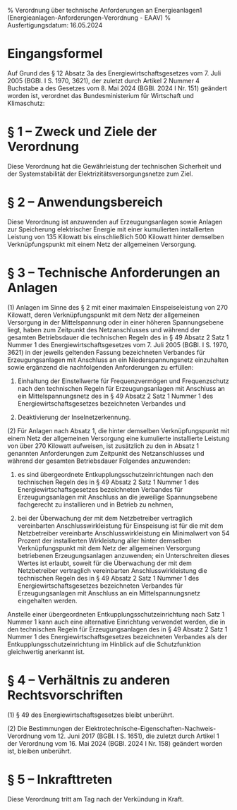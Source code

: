 % Verordnung über technische Anforderungen an Energieanlagen1  (Energieanlagen-Anforderungen-Verordnung - EAAV)
% Ausfertigungsdatum: 16.05.2024
 
# Eingangsformel

Auf Grund des § 12 Absatz 3a des Energiewirtschaftsgesetzes vom 7. Juli 2005 (BGBl. I S. 1970, 3621), der zuletzt durch Artikel 2 Nummer 4 Buchstabe a des Gesetzes vom 8. Mai 2024 (BGBl. 2024 I Nr. 151) geändert worden ist, verordnet das Bundesministerium für Wirtschaft und Klimaschutz:

# § 1 – Zweck und Ziele der Verordnung

Diese Verordnung hat die Gewährleistung der technischen Sicherheit und der Systemstabilität der Elektrizitätsversorgungsnetze zum Ziel.

# § 2 – Anwendungsbereich

Diese Verordnung ist anzuwenden auf Erzeugungsanlagen sowie Anlagen zur Speicherung elektrischer Energie mit einer kumulierten installierten Leistung von 135 Kilowatt bis einschließlich 500 Kilowatt hinter demselben Verknüpfungspunkt mit einem Netz der allgemeinen Versorgung.

# § 3 – Technische Anforderungen an Anlagen

(1) Anlagen im Sinne des § 2 mit einer maximalen Einspeiseleistung von 270 Kilowatt, deren Verknüpfungspunkt mit dem Netz der allgemeinen Versorgung in der Mittelspannung oder in einer höheren Spannungsebene liegt, haben zum Zeitpunkt des Netzanschlusses und während der gesamten Betriebsdauer die technischen Regeln des in § 49 Absatz 2 Satz 1 Nummer 1 des Energiewirtschaftsgesetzes vom 7. Juli 2005 (BGBl. I S. 1970, 3621) in der jeweils geltenden Fassung bezeichneten Verbandes für Erzeugungsanlagen mit Anschluss an ein Niederspannungsnetz einzuhalten sowie ergänzend die nachfolgenden Anforderungen zu erfüllen:

1. Einhaltung der Einstellwerte für Frequenzvermögen und Frequenzschutz nach den technischen Regeln für Erzeugungsanlagen mit Anschluss an ein Mittelspannungsnetz des in § 49 Absatz 2 Satz 1 Nummer 1 des Energiewirtschaftsgesetzes bezeichneten Verbandes und

2. Deaktivierung der Inselnetzerkennung.

(2) Für Anlagen nach Absatz 1, die hinter demselben Verknüpfungspunkt mit einem Netz der allgemeinen Versorgung eine kumulierte installierte Leistung von über 270 Kilowatt aufweisen, ist zusätzlich zu den in Absatz 1 genannten Anforderungen zum Zeitpunkt des Netzanschlusses und während der gesamten Betriebsdauer Folgendes anzuwenden:

1. es sind übergeordnete Entkupplungsschutzeinrichtungen nach den technischen Regeln des in § 49 Absatz 2 Satz 1 Nummer 1 des Energiewirtschaftsgesetzes bezeichneten Verbandes für Erzeugungsanlagen mit Anschluss an die jeweilige Spannungsebene fachgerecht zu installieren und in Betrieb zu nehmen,

2. bei der Überwachung der mit dem Netzbetreiber vertraglich vereinbarten Anschlusswirkleistung für Einspeisung ist für die mit dem Netzbetreiber vereinbarte Anschlusswirkleistung ein Minimalwert von 54 Prozent der installierten Wirkleistung aller hinter demselben Verknüpfungspunkt mit dem Netz der allgemeinen Versorgung betriebenen Erzeugungsanlagen anzuwenden; ein Unterschreiten dieses Wertes ist erlaubt, soweit für die Überwachung der mit dem Netzbetreiber vertraglich vereinbarten Anschlusswirkleistung die technischen Regeln des in § 49 Absatz 2 Satz 1 Nummer 1 des Energiewirtschaftsgesetzes bezeichneten Verbandes für Erzeugungsanlagen mit Anschluss an ein Mittelspannungsnetz eingehalten werden.

Anstelle einer übergeordneten Entkupplungsschutzeinrichtung nach Satz 1 Nummer 1 kann auch eine alternative Einrichtung verwendet werden, die in den technischen Regeln für Erzeugungsanlagen des in § 49 Absatz 2 Satz 1 Nummer 1 des Energiewirtschaftsgesetzes bezeichneten Verbandes als der Entkupplungsschutzeinrichtung im Hinblick auf die Schutzfunktion gleichwertig anerkannt ist.

# § 4 – Verhältnis zu anderen Rechtsvorschriften

(1) § 49 des Energiewirtschaftsgesetzes bleibt unberührt.

(2) Die Bestimmungen der Elektrotechnische-Eigenschaften-Nachweis-Verordnung vom 12. Juni 2017 (BGBl. I S. 1651), die zuletzt durch Artikel 1 der Verordnung vom 16. Mai 2024 (BGBl. 2024 I Nr. 158) geändert worden ist, bleiben unberührt.

# § 5 – Inkrafttreten

Diese Verordnung tritt am Tag nach der Verkündung in Kraft.
